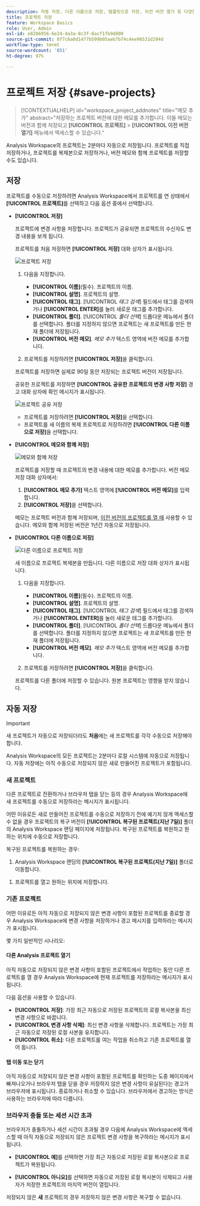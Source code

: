 ```yaml
---
description: 자동 저장, 다른 이름으로 저장, 템플릿으로 저장, 이전 버전 열기 등 다양한 저장 옵션에 대해 알아봅니다.
title: 프로젝트 저장
feature: Workspace Basics
role: User, Admin
exl-id: e8206956-6e24-4a3a-8c3f-8acf1fb9d800
source-git-commit: 8f7c6a0d1477b599b05aeb7b74c4ee96531d294d
workflow-type: tm+mt
source-wordcount: '851'
ht-degree: 97%

---
```



# 프로젝트 저장 {#save-projects}

<!-- markdownlint-disable MD034 -->

>[!CONTEXTUALHELP]
>id="workspace_project_addnotes"
>title="메모 추가"
>abstract="저장하는 프로젝트 버전에 대한 메모를 추가합니다. 이들 메모는 버전과 함께 저장되고 **[!UICONTROL 프로젝트]** > **[!UICONTROL 이전 버전 열기]** 메뉴에서 액세스할 수 있습니다."

<!-- markdownlint-enable MD034 -->


Analysis Workspace의 프로젝트는 2분마다 자동으로 저장됩니다. 프로젝트를 직접 저장하거나, 프로젝트를 복제본으로 저장하거나, 버전 메모와 함께 프로젝트를 저장할 수도 있습니다.

## 저장

프로젝트를 수동으로 저장하려면 Analysis Workspace에서 프로젝트를 연 상태에서 **[!UICONTROL 프로젝트]**&#x200B;를 선택하고 다음 옵션 중에서 선택합니다.

* **[!UICONTROL 저장]**

  프로젝트에 변경 사항을 저장합니다. 프로젝트가 공유되면 프로젝트의 수신자도 변경 내용을 보게 됩니다.

  프로젝트를 처음 저장하면 **[!UICONTROL 저장]** 대화 상자가 표시됩니다.

  ![프로젝트 저장](assets/save-project.png)

   1. 다음을 지정합니다.

      * **[!UICONTROL 이름]**(필수). 프로젝트의 이름.
      * **[!UICONTROL 설명]**. 프로젝트의 설명.
      * **[!UICONTROL 태그]**. [!UICONTROL *태그 검색*] 필드에서 태그를 검색하거나 **[!UICONTROL ENTER]**&#x200B;를 눌러 새로운 태그를 추가합니다.
      * **[!UICONTROL 폴더]**. [!UICONTROL *폴더 선택*] 드롭다운 메뉴에서 폴더를 선택합니다. 폴더를 지정하지 않으면 프로젝트는 새 프로젝트를 만든 현재 폴더에 저장됩니다.
      * **[!UICONTROL 버전 메모]**. *메모 추가* 텍스트 영역에 버전 메모를 추가합니다.

   1. 프로젝트를 저장하려면 **[!UICONTROL 저장]**&#x200B;을 클릭합니다.

  프로젝트를 저장하면 실제로 90일 동안 저장되는 프로젝트 버전이 저장됩니다.

  공유한 프로젝트를 저장하면 **[!UICONTROL 공유한 프로젝트의 변경 사항 저장]** 경고 대화 상자에 확인 메시지가 표시됩니다.

  ![프로젝트 공유 저장](assets/save-project-shared.png)

   * 프로젝트를 저장하려면 **[!UICONTROL 저장]**&#x200B;을 선택합니다.
   * 프로젝트를 새 이름의 복제 프로젝트로 저장하려면 **[!UICONTROL 다른 이름으로 저장]**&#x200B;을 선택합니다.


* **[!UICONTROL 메모와 함께 저장]**

  ![메모와 함께 저장](assets/save-version-notes.png)

  프로젝트를 저장할 때 프로젝트의 변경 내용에 대한 메모를 추가합니다. 버전 메모 저장 대화 상자에서:

   1. **[!UICONTROL 메모 추가]** 텍스트 영역에 **[!UICONTROL 버전 메모]**&#x200B;를 입력합니다.
   1. **[!UICONTROL 저장]**&#x200B;을 선택합니다.

  메모는 프로젝트 버전과 함께 저장되며, [이전 버전의 프로젝트를 열 때](open-projects.md#open-previous-version) 사용할 수 있습니다. 메모와 함께 저장된 버전은 1년간 자동으로 저장됩니다.

* **[!UICONTROL 다른 이름으로 저장]**

  ![다른 이름으로 프로젝트 저장](assets/save-project-as.png)

  새 이름으로 프로젝트 복제본을 만듭니다. 다른 이름으로 저장 대화 상자가 표시됩니다.

   1. 다음을 지정합니다.

      * **[!UICONTROL 이름]**(필수). 프로젝트의 이름.
      * **[!UICONTROL 설명]**. 프로젝트의 설명.
      * **[!UICONTROL 태그]**. [!UICONTROL *태그 검색*] 필드에서 태그를 검색하거나 **[!UICONTROL ENTER]**&#x200B;를 눌러 새로운 태그를 추가합니다.
      * **[!UICONTROL 폴더]**. [!UICONTROL *폴더 선택*] 드롭다운 메뉴에서 폴더를 선택합니다. 폴더를 지정하지 않으면 프로젝트는 새 프로젝트를 만든 현재 폴더에 저장됩니다.
      * **[!UICONTROL 버전 메모]**. *메모 추가* 텍스트 영역에 버전 메모를 추가합니다.

   1. 프로젝트를 저장하려면 **[!UICONTROL 저장]**&#x200B;을 클릭합니다.

  프로젝트를 다른 폴더에 저장할 수 있습니다. 원본 프로젝트는 영향을 받지 않습니다.


<!-- Cannot find this option in CJA 
| **[!UICONTROL Save as template]** | Save your project as a [custom template](https://experienceleague.adobe.com/docs/analytics/analyze/analysis-workspace/build-workspace-project/starter-projects.html) that becomes available to your organization under **[!UICONTROL Project > New]** | 
-->

## 자동 저장


>[!IMPORTANT]
>
>새 프로젝트가 자동으로 저장되더라도 **처음**&#x200B;에는 새 프로젝트를 각각 수동으로 저장해야 합니다.
>

Analysis Workspace의 모든 프로젝트는 2분마다 로컬 시스템에 자동으로 저장됩니다. 자동 저장에는 아직 수동으로 저장되지 않은 새로 만들어진 프로젝트가 포함됩니다.

### 새 프로젝트

다른 프로젝트로 전환하거나 브라우저 탭을 닫는 등의 경우 Analysis Workspace에 새 프로젝트를 수동으로 저장하라는 메시지가 표시됩니다.

어떤 이유로든 새로 만들어진 프로젝트를 수동으로 저장하기 전에 예기치 않게 액세스할 수 없을 경우 프로젝트의 복구 버전이 **[!UICONTROL 복구된 프로젝트(지난 7일)]** 폴더의 Analysis Workspace 랜딩 페이지에 저장됩니다. 복구된 프로젝트를 복원하고 원하는 위치에 수동으로 저장합니다.

복구된 프로젝트를 복원하는 경우:

1. Analysis Workspace 랜딩의 **[!UICONTROL 복구된 프로젝트(지난 7일)]** 폴더로 이동합니다.

<!-- 
     ![The list of folders highlighting the Recovered Project folder.](assets/recovered-folder.png)
  -->

1. 프로젝트를 열고 원하는 위치에 저장합니다.


### 기존 프로젝트

어떤 이유로든 아직 자동으로 저장되지 않은 변경 사항이 포함된 프로젝트를 종료할 경우 Analysis Workspace에 변경 사항을 저장하거나 경고 메시지를 입력하라는 메시지가 표시됩니다.


몇 가지 일반적인 시나리오:

#### 다른 Analysis 프로젝트 열기

아직 자동으로 저장되지 않은 변경 사항이 포함된 프로젝트에서 작업하는 동안 다른 프로젝트를 열 경우 Analysis Workspace에 현재 프로젝트를 저장하라는 메시지가 표시됩니다.

다음 옵션을 사용할 수 있습니다.

* **[!UICONTROL 저장]**: 가장 최근 자동으로 저장된 프로젝트의 로컬 복사본을 최신 변경 사항으로 바꿉니다.
* **[!UICONTROL 변경 사항 삭제]**: 최신 변경 사항을 삭제합니다. 프로젝트는 가장 최근 자동으로 저장된 로컬 사본을 유지합니다.
* **[!UICONTROL 취소]**: 다른 프로젝트를 여는 작업을 취소하고 기존 프로젝트를 열어 둡니다.

<!-- ![Click Save to save changes to a project.](assets/existing-save.png) -->

#### 탭 이동 또는 닫기

아직 자동으로 저장되지 않은 변경 사항이 포함된 프로젝트를 확인하는 도중 페이지에서 빠져나오거나 브라우저 탭을 닫을 경우 저장하지 않은 변경 사항이 유실된다는 경고가 브라우저에 표시됩니다. 종료하거나 취소할 수 있습니다. 브라우저에서 경고하는 방식은 사용하는 브라우저에 따라 다릅니다.


### 브라우저 충돌 또는 세션 시간 초과

브라우저가 충돌하거나 세션 시간이 초과될 경우 다음에 Analysis Workspace에 액세스할 때 아직 자동으로 저장되지 않은 프로젝트 변경 사항을 복구하라는 메시지가 표시됩니다.

* **[!UICONTROL 예]**&#x200B;를 선택하면 가장 최근 자동으로 저장된 로컬 복사본으로 프로젝트가 복원됩니다.

* **[!UICONTROL 아니요]**&#x200B;를 선택하면 자동으로 저장된 로컬 복사본이 삭제되고 사용자가 저장한 프로젝트의 마지막 버전이 열립니다.

<!--![The Project Recovery dialog box.](assets/project-recovery.png)-->



저장되지 않은 **새** 프로젝트의 경우 저장하지 않은 변경 사항은 복구할 수 없습니다.


<!-- Shouldn't this belong to another page?  Moved it to a new open projects page


## Open previously saved version

To open a previously saved version of a project:

1. Select **[!UICONTROL Open previous version]** from the **[!UICONTROL Project]** menu.

   ![The Previously saved project versions list and options to show All versions or Only versions with notes.](assets/open-previously-saved.png)

1. Review the list of previous versions available. You can switch between **[!UICONTROL All versions]** and **[!UICONTROL Only versions with notes]**.

   For each version, the list shows a timestamp
   [!UICONTROL Timestamp] and [!UICONTROL Editor] are shown, in addition to [!UICONTROL Notes] if they were added when the [!UICONTROL Editor] saved. Versions without notes are stored for 90 days; versions with notes are stored for 1 year.
1. Select a previous version and click **[!UICONTROL Load]**.
   The previous version then loads with a notification. The previous version does not become the current saved version of your project until you click **[!UICONTROL Save]**. If you navigate away from the loaded version, when you return, you will see the last saved version of the project.

-->



<!--
# Save projects {#save-projects}

>[!CONTEXTUALHELP]
>id="workspace_project_addnotes"
>title="Add notes"
>abstract="Add notes about the project version being saved. These notes will be stored with the version and accessible under the **[!UICONTROL Project]** > **[!UICONTROL Open previous version]** menu."

Projects in Analysis Workspace are automatically saved every 2 minutes. 

You can also manually save projects. Additional options such as adding tags or notes are available when you manually save a project.

## Save projects manually {#Save} 

Various options are available when manually saving a project in Analysis Workspace.

To manually save a project:

1. With your project open in Analysis Workspace, select **[!UICONTROL Project]**, then choose from the following options: 

   | Action | Description | 
   |---|---| 
   | **[!UICONTROL Save]** | Save changes to your project. If the project is shared, recipients of the project will also see the changes. When you first save your project, you are prompted to give the project a name, (optional) description and add (optional) tags. | 
   | **[!UICONTROL Save with notes]** | Before your project saves, add notes about what changed in the project. Notes are stored with the project version and are available to all editors under [!UICONTROL Project] > [!UICONTROL Open previous version]. | 
   | **[!UICONTROL Save as]** | Create a duplicate of your project. The original project will not be affected. | 
   | **[!UICONTROL Save as template]** | Save your project as a [template](/help/analyze/analysis-workspace/templates/create-templates.md) that becomes available to your organization under **[!UICONTROL Project > New]** | 

## Auto-save {#Autosave} 

All projects in Analysis Workspace are automatically saved every 2 minutes to your local machine. This includes newly created projects that are not yet saved manually. 

* **New projects:** Even though new projects are auto-saved, you must save each new project manually the first time. Analysis Workspace prompts you to save new projects manually when switching to another project, closing the browser tab, and so forth. 

  If for any reason you unexpectedly lose access to a newly created project before manually saving it, a recovery version of your project is saved on the Analysis Workspace landing page in a folder called `Recovered Projects (Last 7 Days)`. You must restore the recovered project and manually save it to a desired location. 

  To restore a recovered project:
  
  1. Go to the [!UICONTROL **Recovered Projects**] folder on the Analysis Workspace landing page.

     ![](assets/recovered-folder.png)

  1. Open your project and save it to a desired location. 

* **Existing projects:** If for any reason you leave a project with changes that are not yet auto-saved, Analysis Workspace either prompts you to save your changes or provides a warning message. 

  Following are some common scenarios:

### Open another project 

If you open an additional project while working on a project that contains changes that are not yet auto-saved, Analysis Workspace prompts you to save the current project before leaving.

The following options are available:

* **Save:** Replaces the most recent auto-saved local copy of your project with your latest changes.
* **Save As:** Saves your latest changes as a new project. The original project is saved only with the most recent auto-saved changes.
* **Discard Changes:** Discards your latest changes. The project retains the most recent auto-saved changes.

![](assets/existing-save.png)

### Navigate away or close a tab 

If you navigate away from the page or close the browser tab while viewing a project with changes that are not yet auto-saved, the browser warns that your unsaved changes will be lost. You can choose to leave or cancel. 

![](assets/browser-image.png)

### Browser crashes or session times out 

If your browser crashes or if your session times out, then the next time you access Analysis Workspace you're prompted to recover any changes to your project that are not yet auto-saved.

Following is the Project Recovery dialog box that displays the first time you access Analysis Workspace after a crash or a timeout.

Select **Yes** to restore the project from the most recent auto-saved copy.

Select **No** to delete the auto-saved copy and open the last user-saved version of the project.

![](assets/project-recovery.png)

For **new** projects that have never been saved, unsaved changes are not recoverable.

## Open a previous version {#previous-version}

To open a previous version of a project:

1. Go to **[!UICONTROL Project]** > **[!UICONTROL Open previous version]**

   ![](assets/previous-versions.png)
   
1. Review the list of prior versions available. 
   [!UICONTROL Timestamp] and [!UICONTROL Editor] are shown, in addition to [!UICONTROL Notes] if they were added when the [!UICONTROL Editor] saved. Versions without notes are stored for 90 days; versions with notes are stored for 1 year.
1. Select a previous version and click **[!UICONTROL Load]**.
   The previous version then loads with a notification. The previous version does not become the current saved version of your project until you click **[!UICONTROL Save]**. If you navigate away from the loaded version, when you return, you will see the last saved version of the project. 

-->
